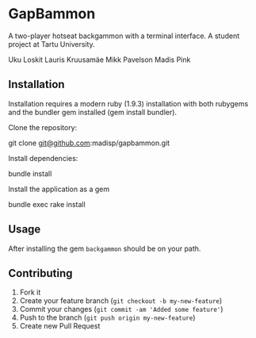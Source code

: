 # GapBammon

A two-player hotseat backgammon with a terminal interface.
A student project at Tartu University.

Uku Loskit
Lauris Kruusamäe
Mikk Pavelson
Madis Pink

## Installation

Installation requires a modern ruby (1.9.3) installation with both rubygems
and the bundler gem installed (gem install bundler).

Clone the repository:

  git clone git@github.com:madisp/gapbammon.git

Install dependencies:

  bundle install

Install the application as a gem

  bundle exec rake install

## Usage

  After installing the gem `backgammon` should be on your path.

## Contributing

1. Fork it
2. Create your feature branch (`git checkout -b my-new-feature`)
3. Commit your changes (`git commit -am 'Added some feature'`)
4. Push to the branch (`git push origin my-new-feature`)
5. Create new Pull Request
